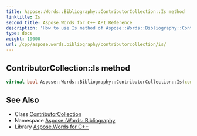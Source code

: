```yaml
---
title: Aspose::Words::Bibliography::ContributorCollection::Is method
linktitle: Is
second_title: Aspose.Words for C++ API Reference
description: 'How to use Is method of Aspose::Words::Bibliography::ContributorCollection class in C++.'
type: docs
weight: 19000
url: /cpp/aspose.words.bibliography/contributorcollection/is/
---
```

## ContributorCollection::Is method




```cpp
virtual bool Aspose::Words::Bibliography::ContributorCollection::Is(const System::TypeInfo &target) const override
```

## See Also

* Class [ContributorCollection](../)
* Namespace [Aspose::Words::Bibliography](../../)
* Library [Aspose.Words for C++](../../../)
